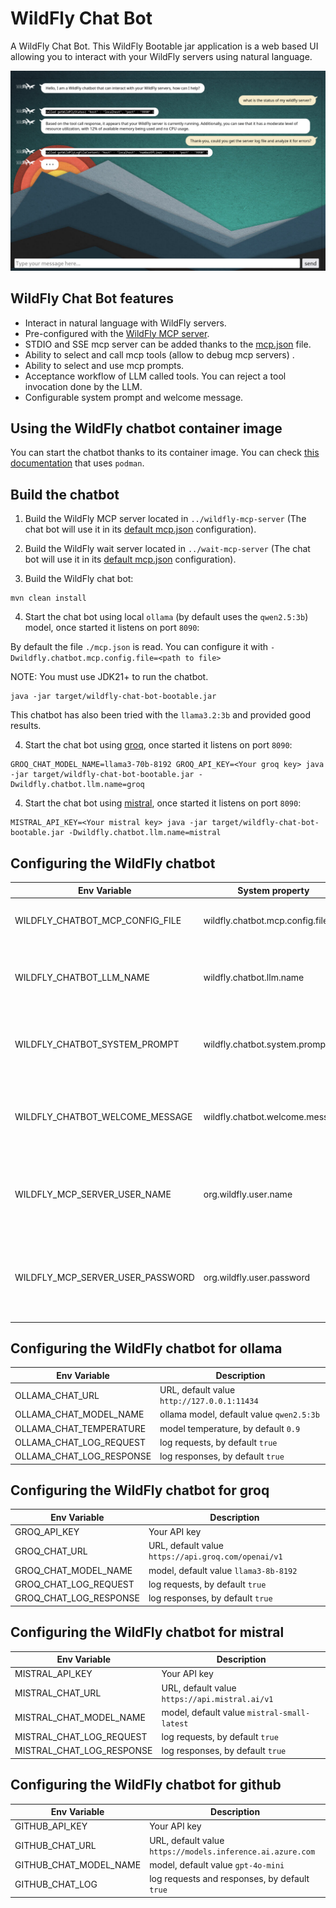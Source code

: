 # WildFly Chat Bot

A WildFly Chat Bot. This WildFly Bootable jar application is a web based UI allowing you to interact with your WildFly servers using natural language.

![](img/chatbot-demo.png)

## WildFly Chat Bot features

* Interact in natural language with WildFly servers.
* Pre-configured with the [WildFly MCP server](../wildfly-mcp-server/README.md).
* STDIO and SSE mcp server can be added thanks to the [mcp.json](mcp.json) file.
* Ability to select and call mcp tools (allow to debug mcp servers) .
* Ability to select and use mcp prompts.
* Acceptance workflow of LLM called tools. You can reject a tool invocation done by the LLM.
* Configurable system prompt and welcome message.

## Using the WildFly chatbot container image

You can start the chatbot thanks to its container image. You can check [this documentation](../container-image/examples/podman/README.md) that uses `podman`.

## Build the chatbot

1) Build the WildFly MCP server located in `../wildfly-mcp-server` (The chat bot will use it in its [default mcp.json](mcp.json) configuration).

2) Build the WildFly wait server located in `../wait-mcp-server` (The chat bot will use it in its [default mcp.json](mcp.json) configuration).

3) Build the WildFly chat bot:

```
mvn clean install
```

4) Start the chat bot using local `ollama` (by default uses the `qwen2.5:3b`) model, once started it listens on port `8090`:

By default the file `./mcp.json` is read. You can configure it with `-Dwildfly.chatbot.mcp.config.file=<path to file>`

NOTE: You must use JDK21+ to run the chatbot.

```
java -jar target/wildfly-chat-bot-bootable.jar

```

This chatbot has also been tried with the `llama3.2:3b` and provided good results.

4) Start the chat bot using [groq](https://console.groq.com/docs/openai), once started it listens on port `8090`:

```
GROQ_CHAT_MODEL_NAME=llama3-70b-8192 GROQ_API_KEY=<Your groq key> java -jar target/wildfly-chat-bot-bootable.jar -Dwildfly.chatbot.llm.name=groq
```

4) Start the chat bot using [mistral](https://mistral.ai/), once started it listens on port `8090`:

```
MISTRAL_API_KEY=<Your mistral key> java -jar target/wildfly-chat-bot-bootable.jar -Dwildfly.chatbot.llm.name=mistral
```

## Configuring the WildFly chatbot

| Env Variable    | System property |  Description |
| -------- | ------- | ------- |
| WILDFLY_CHATBOT_MCP_CONFIG_FILE | wildfly.chatbot.mcp.config.file |Absolute path to the mcp.json file    |
| WILDFLY_CHATBOT_LLM_NAME  | wildfly.chatbot.llm.name |The active LLM model (`ollama`, `groq`, `mistral` or `github`)    |
| WILDFLY_CHATBOT_SYSTEM_PROMPT |wildfly.chatbot.system.prompt |You can extend the system prompt with some content |
| WILDFLY_CHATBOT_WELCOME_MESSAGE | wildfly.chatbot.welcome.message |You can replace the welcome message with another message |
| WILDFLY_MCP_SERVER_USER_NAME  | org.wildfly.user.name |The default user name to use when connecting to WildFly server |
| WILDFLY_MCP_SERVER_USER_PASSWORD | org.wildfly.user.password | The default user password to use when connecting to WildFly server |


## Configuring the WildFly chatbot for ollama

| Env Variable    | Description |
| -------- | ------- |
| OLLAMA_CHAT_URL  | URL, default value `http://127.0.0.1:11434`    |
| OLLAMA_CHAT_MODEL_NAME | ollama model, default value `qwen2.5:3b`   |
| OLLAMA_CHAT_TEMPERATURE    | model temperature, by default `0.9`    |
| OLLAMA_CHAT_LOG_REQUEST    | log requests, by default `true`    |
| OLLAMA_CHAT_LOG_RESPONSE    | log responses, by default `true`    |

## Configuring the WildFly chatbot for groq

| Env Variable    | Description |
| -------- | ------- |
| GROQ_API_KEY   | Your API key |
| GROQ_CHAT_URL  | URL, default value `https://api.groq.com/openai/v1`    |
| GROQ_CHAT_MODEL_NAME | model, default value `llama3-8b-8192`   |
| GROQ_CHAT_LOG_REQUEST    | log requests, by default `true`    |
| GROQ_CHAT_LOG_RESPONSE    | log responses, by default `true`    |

## Configuring the WildFly chatbot for mistral

| Env Variable    | Description |
| -------- | ------- |
| MISTRAL_API_KEY   | Your API key |
| MISTRAL_CHAT_URL  | URL, default value `https://api.mistral.ai/v1`    |
| MISTRAL_CHAT_MODEL_NAME | model, default value `mistral-small-latest`   |
| MISTRAL_CHAT_LOG_REQUEST    | log requests, by default `true`    |
| MISTRAL_CHAT_LOG_RESPONSE    | log responses, by default `true`    |

## Configuring the WildFly chatbot for github

| Env Variable    | Description |
| -------- | ------- |
| GITHUB_API_KEY   | Your API key |
| GITHUB_CHAT_URL  | URL, default value `https://models.inference.ai.azure.com`    |
| GITHUB_CHAT_MODEL_NAME | model, default value `gpt-4o-mini`   |
| GITHUB_CHAT_LOG    | log requests and responses, by default `true`    |
